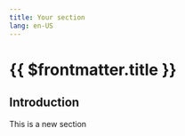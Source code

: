 ```yaml
---
title: Your section
lang: en-US
---
```


# {{ $frontmatter.title }}

## Introduction

This is a new section